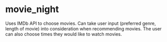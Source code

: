 # movie_night

Uses IMDb API to choose movies. Can take user input (preferred genre, length of movie) into consideration when recommending movies. The user can also choose times they would like to watch movies.
